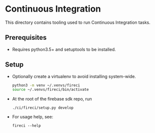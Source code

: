 # Continuous Integration

This directory contains tooling used to run Continuous Integration tasks.

## Prerequisites

- Requires python3.5+ and setuptools to be installed.

## Setup

- Optionally create a virtualenv to avoid installing system-wide.
  ```bash
  python3 -m venv ~/.venvs/fireci
  source ~/.venvs/fireci/bin/activate
  ```
- At the root of the firebase sdk repo, run
  ```
  ./ci/fireci/setup.py develop
  ```

- For usage help, see:
  ```
  fireci --help
  ```

